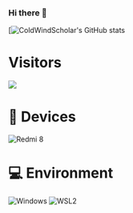 ### Hi there 👋
[![ColdWindScholar's GitHub stats](https://github-readme-stats.vercel.app/api?username=ColdWindScholar&show_icons=true&theme=tokyonight)
# Visitors
![](https://count.getloli.com/get/@ColdWindScholar?theme=gelbooru)
# 📱 Devices
![Redmi 8](https://img.shields.io/badge/Redmi%206-ED9121?style=flat-square&logo=redmi&logoColor=ffffff)
# 💻 Environment
![Windows](https://img.shields.io/badge/Windows%2011-00BBFF?style=flat-square&logo=Windows&logoColor=ffffff)
![WSL2](https://img.shields.io/badge/Ubuntu%2022%2e04-dd4814?style=flat-square&logo=ubuntu&logoColor=ffffff)
<!--
**ColdWindScholar/ColdWindScholar** is a ✨ _special_ ✨ repository because its `README.md` (this file) appears on your GitHub profile.

Here are some ideas to get you started:

- 🔭 I’m currently working on ...
- 🌱 I’m currently learning ...
- 👯 I’m looking to collaborate on ...
- 🤔 I’m looking for help with ...
- 💬 Ask me about ...
- 📫 How to reach me: ...
- 😄 Pronouns: ...
- ⚡ Fun fact: ...
-->
